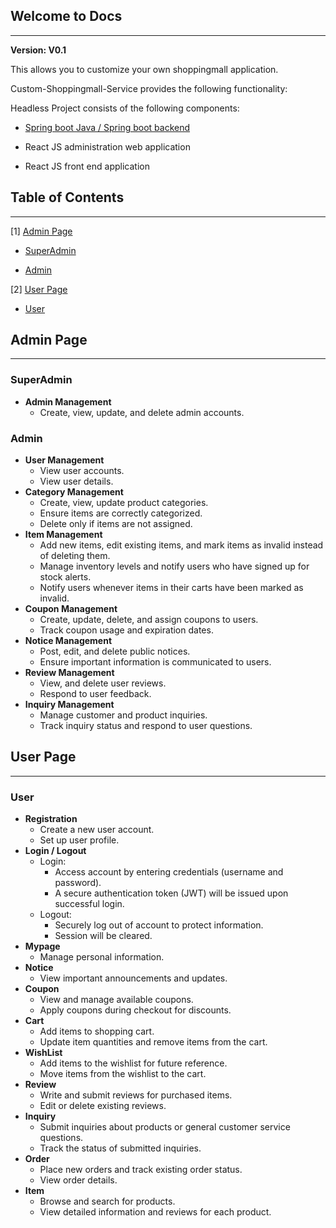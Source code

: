 ## Welcome to Docs
---
**Version: V0.1**

This allows you to customize your own shoppingmall application.

Custom-Shoppingmall-Service provides the following functionality:

Headless Project consists of the following components:

- [Spring boot Java / Spring boot backend](https://github.com/jhmin99/custom-shoppingmall-service)    

- React JS administration web application    

- React JS front end application   


## Table of Contents
---
[1] [Admin Page](#admin-page)

   - [SuperAdmin](#superadmin)

   - [Admin](#admin)   

[2] [User Page](#user-page)

   - [User](#user)


## **Admin Page**
---
### SuperAdmin
- **Admin Management**
    - Create, view, update, and delete admin accounts.

### Admin 
- **User Management**
    - View user accounts.
    - View user details.
- **Category Management**
    - Create, view, update product categories.
    - Ensure items are correctly categorized.
    - Delete only if items are not assigned. 
- **Item Management**
    - Add new items, edit existing items, and mark items as invalid instead of deleting them.
    - Manage inventory levels and notify users who have signed up for stock alerts.
    - Notify users whenever items in their carts have been marked as invalid.
- **Coupon Management**
    - Create, update, delete, and assign coupons to users.
    - Track coupon usage and expiration dates.
- **Notice Management**
    - Post, edit, and delete public notices.
    - Ensure important information is communicated to users.
- **Review Management**
    - View, and delete user reviews.
    - Respond to user feedback.
- **Inquiry Management**
    - Manage customer and product inquiries.
    - Track inquiry status and respond to user questions.

## **User Page**
---
### User 
- **Registration**
    - Create a new user account.
    - Set up user profile.
- **Login / Logout**
    - Login:
        - Access account by entering credentials (username and password).
        - A secure authentication token (JWT) will be issued upon successful login.
    - Logout:
        - Securely log out of account to protect information.
        - Session will be cleared.
- **Mypage**
    - Manage personal information.
- **Notice**
    - View important announcements and updates.
- **Coupon**
    - View and manage available coupons.
    - Apply coupons during checkout for discounts.
- **Cart**
    - Add items to shopping cart.
    - Update item quantities and remove items from the cart.
- **WishList**
    - Add items to the wishlist for future reference.
    - Move items from the wishlist to the cart.
- **Review**
    - Write and submit reviews for purchased items.
    - Edit or delete existing reviews.
- **Inquiry**
    - Submit inquiries about products or general customer service questions.
    - Track the status of submitted inquiries.
- **Order**
    - Place new orders and track existing order status.
    - View order details.
- **Item**
    - Browse and search for products.
    - View detailed information and reviews for each product.


